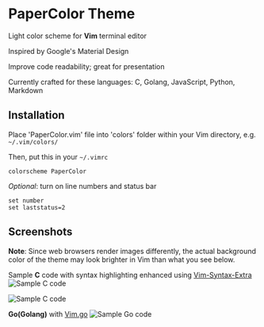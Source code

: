 PaperColor Theme
===================
Light  color scheme for **Vim** terminal editor

Inspired by Google's Material Design

Improve code readability; great for presentation

Currently crafted for these languages:  C, Golang, JavaScript, Python, Markdown
## Installation
Place 'PaperColor.vim' file into 'colors' folder within your Vim directory, e.g. `~/.vim/colors/`

Then, put this in your `~/.vimrc`

    colorscheme PaperColor
*Optional*: turn on line numbers and status bar

    set number
    set laststatus=2

## Screenshots
**Note**: Since web browsers render images differently, the actual background color of the theme may look brighter in Vim than what you see below.

Sample **C** code with syntax highlighting enhanced using [Vim-Syntax-Extra](https://github.com/justinmk/vim-syntax-extra)
![Sample C code](https://raw.githubusercontent.com/NLKNguyen/papercolor-theme/master/screenshots/C.1.png)

![Sample C code](https://raw.githubusercontent.com/NLKNguyen/papercolor-theme/master/screenshots/C.2.png)



**Go(Golang)** with [Vim.go](https://github.com/fatih/vim-go)
![Sample Go code](https://raw.githubusercontent.com/NLKNguyen/papercolor-theme/master/screenshots/Go.png)
